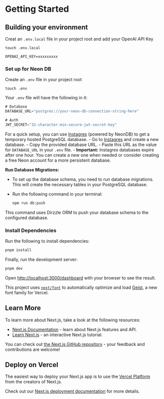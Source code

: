 # Getting Started

## Building your environment

Creat an `.env.local` file in your project root and add your OpenAI API Key

`touch .env.local`

`OPENAI_API_KEY=xxxxxxxxx`

### Set up for Neon DB

Create an `.env` file in your project root

`touch .env`

Your `.env` file will have the following in it:

```javascript
# Database
DATABASE_URL="postgres://your-neon-db-connection-string-here"

# Auth
JWT_SECRET="32-character-min-secure-jwt-secret-key" 
```

For a quick setup, you can use [Instagres](https://www.instagres.com/) (powered by NeonDB) to get a temporary hosted PostgreSQL database.
       - Go to [Instagres](https://www.instagres.com/) and create a new database.
       - Copy the provided database URL.
       - Paste this URL as the value for `DATABASE_URL` in your `.env` file.
       - **Important:** Instagres databases expire after one hour. You can create a new one when needed or consider creating a free Neon account for a more persistent database.

**Run Database Migrations:**

- To set up the database schema, you need to run database migrations. This will create the necessary tables in your PostgreSQL database.
- Run the following command in your terminal:

     ```bash
     npm run db:push
     ```

This command uses Dirzzle ORM to push your database schema to the configured database.

### Install Dependencies

Run the following to install dependencies:

```bash
pnpm install
```

Finally, run the development server:

```bash
pnpm dev
```

Open [http://localhost:3000/dashboard](http://localhost:3000/dashboard) with your browser to see the result.

This project uses [`next/font`](https://nextjs.org/docs/app/building-your-application/optimizing/fonts) to automatically optimize and load [Geist](https://vercel.com/font), a new font family for Vercel.

## Learn More

To learn more about Next.js, take a look at the following resources:

- [Next.js Documentation](https://nextjs.org/docs) - learn about Next.js features and API.
- [Learn Next.js](https://nextjs.org/learn) - an interactive Next.js tutorial.

You can check out [the Next.js GitHub repository](https://github.com/vercel/next.js) - your feedback and contributions are welcome!

## Deploy on Vercel

The easiest way to deploy your Next.js app is to use the [Vercel Platform](https://vercel.com/new?utm_medium=default-template&filter=next.js&utm_source=create-next-app&utm_campaign=create-next-app-readme) from the creators of Next.js.

Check out our [Next.js deployment documentation](https://nextjs.org/docs/app/building-your-application/deploying) for more details.
